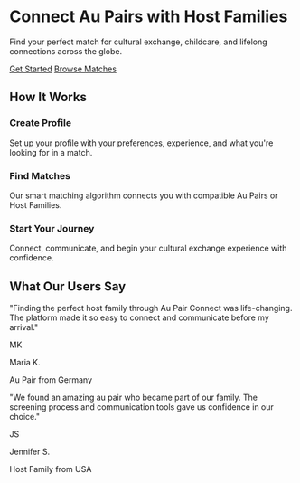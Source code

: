 # Connect Au Pairs with Host Families

Find your perfect match for cultural exchange, childcare, and lifelong connections across the globe.

[Get Started](https://au-pair.netlify.app/auth/register) [Browse Matches](https://au-pair.netlify.app/matches)

## How It Works

### Create Profile

Set up your profile with your preferences, experience, and what you're looking for in a match.

### Find Matches

Our smart matching algorithm connects you with compatible Au Pairs or Host Families.

### Start Your Journey

Connect, communicate, and begin your cultural exchange experience with confidence.

## What Our Users Say

"Finding the perfect host family through Au Pair Connect was life-changing. The platform made it so easy to connect and communicate before my arrival."

MK

Maria K.

Au Pair from Germany

"We found an amazing au pair who became part of our family. The screening process and communication tools gave us confidence in our choice."

JS

Jennifer S.

Host Family from USA